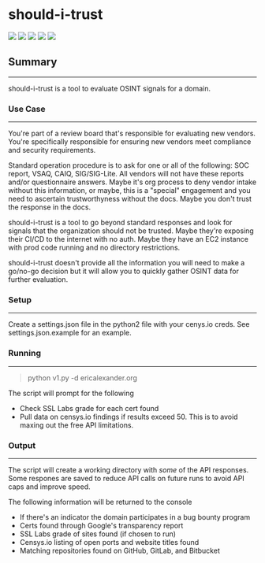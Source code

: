 # should-i-trust
![](https://img.shields.io/github/stars/ericalexanderorg/should-i-trust.svg) 
![](https://img.shields.io/github/forks/ericalexanderorg/should-i-trust.svg) 
![](https://img.shields.io/github/tag/ericalexanderorg/should-i-trust.svg) 
![](https://img.shields.io/github/release/ericalexanderorg/should-i-trust.svg) 
![](https://img.shields.io/github/issues/ericalexanderorg/should-i-trust.svg) 

## Summary
-------------
should-i-trust is a tool to evaluate OSINT signals for a domain. 

### Use Case
-------------
You're part of a review board that's responsible for evaluating new vendors. You're specifically responsible for 
ensuring new vendors meet compliance and security requirements. 

Standard operation procedure is to ask for one or all of the following: SOC report, VSAQ, CAIQ, SIG/SIG-Lite. All 
vendors will not have these reports and/or questionnaire answers. Maybe it's org process to deny vendor intake
without this information, or maybe, this is a "special" engagement and you need to ascertain trustworthyness without 
the docs. Maybe you don't trust the response in the docs. 

should-i-trust is a tool to go beyond standard responses and look for signals that the organization should not be
trusted. Maybe they're exposing their CI/CD to the internet with no auth. Maybe they have an EC2 instance with prod
code running and no directory restrictions. 

should-i-trust doesn't provide all the information you will need to make a go/no-go decision but it will allow you
to quickly gather OSINT data for further evaluation. 

### Setup
-------------
Create a settings.json file in the python2 file with your cenys.io creds. See settings.json.example for an example. 

### Running
-------------
> python v1.py -d ericalexander.org

The script will prompt for the following
+ Check SSL Labs grade for each cert found
+ Pull data on censys.io findings if results exceed 50. This is to avoid maxing out the free API limitations. 

### Output
-------------
The script will create a working directory with *some* of the API responses. Some respones are saved to reduce API calls on 
future runs to avoid API caps and improve speed. 

The following information will be returned to the console
+ If there's an indicator the domain participates in a bug bounty program
+ Certs found through Google's transparency report
+ SSL Labs grade of sites found (if chosen to run)
+ Censys.io listing of open ports and website titles found
+ Matching repositories found on GitHub, GitLab, and Bitbucket
